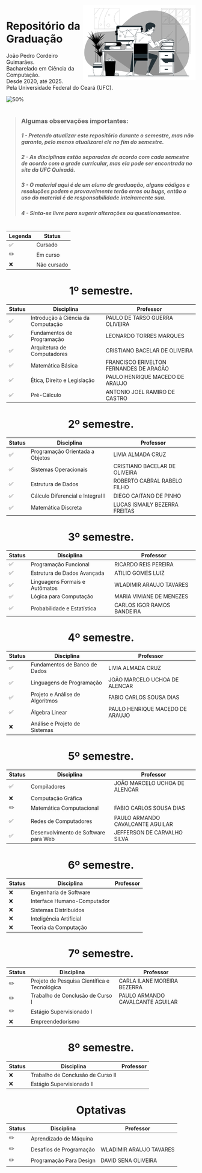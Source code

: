 
<img src="computer-science.svg" width="300" align="right" valign="baseline">

# Repositório da Graduação
João Pedro Cordeiro Guimarães.<br>
Bacharelado em Ciência da Computação.<br>
Desde 2020, até 2025.<br>
Pela Universidade Federal do Ceará (UFC).

![50%](https://progress-bar.dev/50?title=Progresso+no+curso:)

#
>### Algumas observações importantes:
>##### 1 - Pretendo atualizar este repositório durante o semestre, mas não garanto, pelo menos atualizarei ele no fim do semestre.
>##### 2 - As disciplinas estão separadas de acordo com cada semestre de acordo com a grade curricular, mas ela pode ser encontrada no site da UFC Quixadá.
>##### 3 - O material aqui é de um aluno de graduação, alguns códigos e resoluções podem e provavelmente terão erros ou bugs, então o uso do material é de responsabilidade inteiramente sua.
>##### 4 - Sinta-se livre para sugerir alterações ou questionamentos.
#

Legenda | Status
------- | ------
:white_check_mark: | Cursado
:pencil2: | Em curso
:x: | Não cursado

<h1 align="center">1º semestre.</h1>
<div align="center">

Status | Disciplina | Professor
------ | ---------- | ---------
:white_check_mark: | Introdução à Ciência da Computação | PAULO DE TARSO GUERRA OLIVEIRA 
:white_check_mark: | Fundamentos de Programação | LEONARDO TORRES MARQUES
:white_check_mark: | Arquitetura de Computadores| CRISTIANO BACELAR DE OLIVEIRA
:white_check_mark: | Matemática Básica | FRANCISCO ERIVELTON FERNANDES DE ARAGÃO
:white_check_mark: | Ética, Direito e Legislação | PAULO HENRIQUE MACEDO DE ARAUJO
:white_check_mark: | Pré-Cálculo | ANTONIO JOEL RAMIRO DE CASTRO

</div>

<h1 align="center">2º semestre.</h1>
<div align="center">

Status | Disciplina | Professor
------ | ---------- | ---------
:white_check_mark: | Programação Orientada a Objetos | LIVIA ALMADA CRUZ
:white_check_mark: | Sistemas Operacionais | CRISTIANO BACELAR DE OLIVEIRA 
:white_check_mark: | Estrutura de Dados | ROBERTO CABRAL RABELO FILHO
:white_check_mark: | Cálculo Diferencial e Integral I | DIEGO CAITANO DE PINHO
:white_check_mark: | Matemática Discreta | LUCAS ISMAILY BEZERRA FREITAS   

</div>

<h1 align="center">3º semestre.</h1>
<div align="center">

Status | Disciplina | Professor
------ | ---------- | ---------
:white_check_mark: | Programação Funcional | RICARDO REIS PEREIRA
:white_check_mark: | Estrutura de Dados Avançada | ATILIO GOMES LUIZ
:white_check_mark: | Linguagens Formais e Autômatos | WLADIMIR ARAUJO TAVARES
:white_check_mark: | Lógica para Computação | MARIA VIVIANE DE MENEZES
:white_check_mark: | Probabilidade e Estatística | CARLOS IGOR RAMOS BANDEIRA

</div>

<h1 align="center">4º semestre.</h1>
<div align="center">

Status | Disciplina | Professor
------ | ---------- | ---------
:white_check_mark: | Fundamentos de Banco de Dados | LIVIA ALMADA CRUZ
:white_check_mark: | Linguagens de Programação | JOÃO MARCELO UCHOA DE ALENCAR
:white_check_mark: | Projeto e Análise de Algoritmos | FABIO CARLOS SOUSA DIAS
:white_check_mark: | Álgebra Linear | PAULO HENRIQUE MACEDO DE ARAUJO
:x: | Análise e Projeto de Sistemas |

</div>

<h1 align="center">5º semestre.</h1>
<div align="center">

Status | Disciplina | Professor
------ | ---------- | ---------
:white_check_mark: | Compiladores | JOÃO MARCELO UCHOA DE ALENCAR
:x: | Computação Gráfica |
:pencil2: | Matemática Computacional | FABIO CARLOS SOUSA DIAS
:white_check_mark: | Redes de Computadores | PAULO ARMANDO CAVALCANTE AGUILAR
:white_check_mark: | Desenvolvimento de Software para Web | JEFFERSON DE CARVALHO SILVA

</div>

<h1 align="center">6º semestre.</h1>
<div align="center">

Status | Disciplina | Professor
------ | ---------- | ---------
:x: | Engenharia de Software |
:x: | Interface Humano-Computador |
:x: | Sistemas Distribuídos |
:x: | Inteligência Artificial |
:x: | Teoria da Computação |

</div>

<h1 align="center">7º semestre.</h1>
<div align="center">

Status | Disciplina | Professor
------ | ---------- | ---------
:pencil2: | Projeto de Pesquisa Científica e Tecnológica | CARLA ILANE MOREIRA BEZERRA
:pencil2: | Trabalho de Conclusão de Curso I | PAULO ARMANDO CAVALCANTE AGUILAR
:pencil2: | Estágio Supervisionado I |
:x: | Empreendedorismo |

</div>

<h1 align="center">8º semestre.</h1>
<div align="center">

Status | Disciplina | Professor
------ | ---------- | ---------
:x: | Trabalho de Conclusão de Curso II |
:x: | Estágio Supervisionado II |

</div>

<h1  align="center">Optativas</h1>
<div align="center">

Status | Disciplina | Professor
------ | ---------- | ---------
:pencil2: | Aprendizado de Máquina | 
:pencil2: | Desafios de Programação | WLADIMIR ARAUJO TAVARES
:pencil2: | Programação Para Design | DAVID SENA OLIVEIRA

</div>
